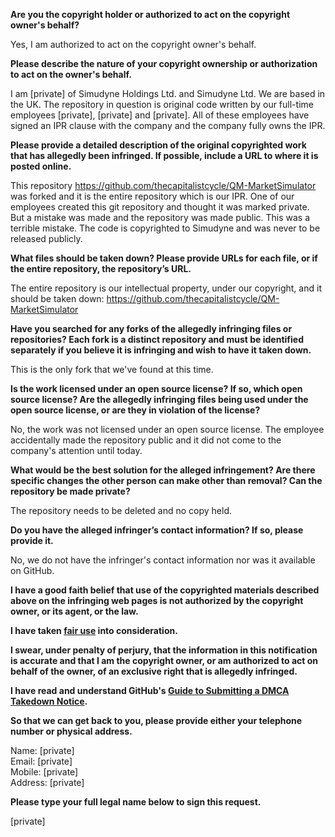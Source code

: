 **Are you the copyright holder or authorized to act on the copyright owner's behalf?**

Yes, I am authorized to act on the copyright owner's behalf.

**Please describe the nature of your copyright ownership or authorization to act on the owner's behalf.**

I am [private] of Simudyne Holdings Ltd. and Simudyne Ltd. We are based in the UK. The repository in question is original code written by our full-time employees [private], [private] and [private]. All of these employees have signed an IPR clause with the company and the company fully owns the IPR.

**Please provide a detailed description of the original copyrighted work that has allegedly been infringed. If possible, include a URL to where it is posted online.**

This repository https://github.com/thecapitalistcycle/QM-MarketSimulator was forked and it is the entire repository which is our IPR. One of our employees created this git repository and thought it was marked private. But a mistake was made and the repository was made public. This was a terrible mistake. The code is copyrighted to Simudyne and was never to be released publicly.

**What files should be taken down? Please provide URLs for each file, or if the entire repository, the repository’s URL.**

The entire repository is our intellectual property, under our copyright, and it should be taken down: https://github.com/thecapitalistcycle/QM-MarketSimulator

**Have you searched for any forks of the allegedly infringing files or repositories? Each fork is a distinct repository and must be identified separately if you believe it is infringing and wish to have it taken down.**

This is the only fork that we've found at this time.

**Is the work licensed under an open source license? If so, which open source license? Are the allegedly infringing files being used under the open source license, or are they in violation of the license?**

No, the work was not licensed under an open source license. The employee accidentally made the repository public and it did not come to the company's attention until today.

**What would be the best solution for the alleged infringement? Are there specific changes the other person can make other than removal? Can the repository be made private?**

The repository needs to be deleted and no copy held.

**Do you have the alleged infringer’s contact information? If so, please provide it.**

No, we do not have the infringer's contact information nor was it available on GitHub.

**I have a good faith belief that use of the copyrighted materials described above on the infringing web pages is not authorized by the copyright owner, or its agent, or the law.**

**I have taken <a href="https://www.lumendatabase.org/topics/22">fair use</a> into consideration.**

**I swear, under penalty of perjury, that the information in this notification is accurate and that I am the copyright owner, or am authorized to act on behalf of the owner, of an exclusive right that is allegedly infringed.**

**I have read and understand GitHub's <a href="https://docs.github.com/articles/guide-to-submitting-a-dmca-takedown-notice/">Guide to Submitting a DMCA Takedown Notice</a>.**

**So that we can get back to you, please provide either your telephone number or physical address.**

Name: [private]  
Email: [private]  
Mobile: [private]  
Address: [private]

**Please type your full legal name below to sign this request.**

[private]

